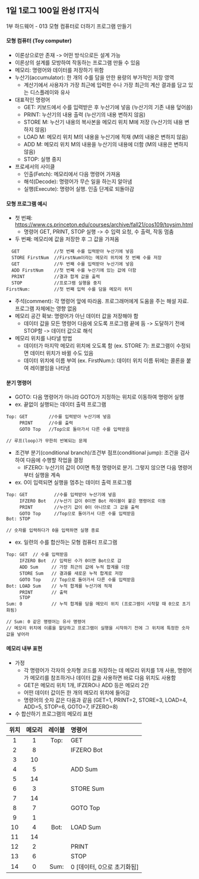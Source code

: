 ## 1일 1로그 100일 완성 IT지식

1부 하드웨어 - 013 모형 컴퓨터로 더하기 프로그램 만들기

#### 모형 컴퓨터 (Toy computer)

- 이론상으로만 존재 -> 어떤 방식으로든 설계 가능
- 이론상의 설계를 모방하여 작동하는 프로그램 만들 수 있음
- 메모리: 명령어와 데이터를 저장하기 위함
- 누산기(accumulator): 한 개의 수를 담을 만한 용량의 부가적인 저장 영역
  - 계산기에서 사용자가 가장 최근에 입력한 수나 가장 최근의 계산 결과를 담고 있는 디스플레이와 유사
- 대표적인 명령어
  - GET: 키보드에서 수를 입력받은 후 누산기에 넣음 (누산기의 기존 내용 덮어씀)
  - PRINT: 누산기의 내용 출력 (누산기의 내용 변하지 않음)
  - STORE M: 누산기 내용의 복사본을 메모리 위치 M에 저장 (누산기의 내용 변하지 않음)
  - LOAD M: 메모리 위치 M의 내용을 누산기에 적재 (M의 내용은 변하지 않음)
  - ADD M: 메모리 위치 M의 내용을 누산기의 내용에 더함 (M의 내용은 변하지 않음)
  - STOP: 실행 중지
- 프로세서의 사이클
  - 인출(Fetch): 메모리에서 다음 명령어 가져옴
  - 해석(Decode): 명령어가 무슨 일을 하는지 알아냄
  - 실행(Execute): 명령어 실행. 인출 단계로 되돌아감

#### 모형 프로그램 예시

- 첫 번째: <https://www.cs.princeton.edu/courses/archive/fall21/cos109/toysim.html>
  - 명령어 GET, PRINT, STOP 실행 -> 수 입력 요청, 수 출력, 작동 멈춤
- 두 번째: 메모리에 값을 저장한 후 그 값을 가져옴

```
  GET             //첫 번째 수를 입력받아 누산기에 넣음
  STORE FirstNum  //FirstNum이라는 메모리 위치에 첫 번째 수를 저장
  GET             //두 번째 수를 입력받아 누산기에 넣음
  ADD FirstNum    //첫 번째 수를 누산기에 있는 값에 더함
  PRINT           //결과 합계 값을 출력
  STOP            //프로그램 실행을 중지
FirstNum:         //첫 번째 입력 수를 담을 메모리 위치
```

- 주석(comment): 각 명령어 앞에 따라옴. 프로그래머에게 도움을 주는 해설 자료. 프로그램 자체에는 영향 없음
- 메모리 공간 확보: 명령어가 아닌 데이터 값을 저장해야 함
  - 데이터 값을 모든 명령어 다음에 오도록 프로그램 끝에 둠 -> 도달하기 전에 STOP함 -> 데이터 값으로 해석
- 메모리 위치를 나타낼 방법
  - 데이터가 마지막 메모리 위치에 오도록 함 (ex. STORE 7): 프로그램이 수정되면 데이터 위치가 바뀔 수도 있음
  - 데이터 위치에 이름 부여 (ex. FirstNum:): 데이터 위치 이름 뒤에는 콜론을 붙여 레이블임을 나타냄

#### 분기 명령어

- GOTO: 다음 명령어가 아니라 GOTO가 지정하는 위치로 이동하여 명령어 실행
- ex. 끝없이 실행되는 데이터 출력 프로그램

```
Top: GET        //수를 입력받아 누산기에 넣음
     PRINT      //수를 출력
     GOTO Top   //Top으로 돌아가서 다른 수를 입력받음

// 루프(loop)가 무한히 반복되는 문제
```

- 조건부 분기(conditional branch)/조건부 점프(conditional jump): 조건을 검사하여 다음에 수행할 작업을 결정
  - IFZERO: 누산기의 값이 0이면 특정 명령어로 분기. 그렇지 않으면 다음 명령어부터 실행을 계속
- ex. 0이 입력되면 실행을 멈추는 데이터 출력 프로그램

```
Top: GET          //수를 입력받아 누산기에 넣음
     IFZERO Bot   //누산기 값이 0이면 Bot 레이블이 붙은 명령어로 이동
     PRINT        //누산기 값이 0이 아니므로 그 값을 출력
     GOTO Top     //Top으로 돌아가서 다른 수를 입력받음
Bot: STOP

// 숫자를 입력하다가 0을 입력하면 실행 종료
```

- ex. 일련의 수를 합산하는 모형 컴퓨터 프로그램

```
Top: GET  // 수를 입력받음
     IFZERO Bot  // 입력된 수가 0이면 Bot으로 감
     ADD Sum     // 가장 최근의 값에 누적 합계를 더함
     STORE Sum   // 결과를 새로운 누적 합계로 저장
     GOTO Top    // Top으로 돌아가서 다른 수를 입력받음
Bot: LOAD Sum    // 누적 합계를 누산기에 적재
     PRINT       // 출력
     STOP
Sum: 0           // 누적 합계를 담을 메모리 위치 (프로그램이 시작할 때 0으로 초기화됨)

// Sum: 0 같은 명령어는 유사 명령어
// 메모리 위치에 이름을 할당하고 프로그램이 실행을 시작하기 전에 그 위치에 특정한 숫자 값을 넣어라
```

#### 메모리 내부 표현

- 가정
  - 각 명령어가 각자의 숫자형 코드를 저장하는 데 메모리 위치를 1개 사용, 명령어가 메모리를 참조하거나 데이터 값을 사용하면 바로 다음 위치도 사용함
  - GET은 메모리 위치 1개, IFZERO나 ADD 등은 메모리 2칸
  - 어떤 데이터 값이든 한 개의 메모리 위치에 들어감
  - 명령어의 숫자 값은 다음과 같음 (GET=1, PRINT=2, STORE=3, LOAD=4, ADD=5, STOP=6, GOTO=7, IFZERO=8)
- 수 합산하기 프로그램의 메모리 표현

|위치|메모리|레이블|명령어|  
|:-----:|:---:|:---:|:---|
|1|1|Top:|GET|
|2|8| |IFZERO Bot|
|3|10| | |
|4|5| |ADD Sum|
|5|14| | |
|6|3| |STORE Sum|
|7|14| | |
|8|7| |GOTO Top|
|9|1| | |
|10|4|Bot:|LOAD Sum|
|11|14| | |
|12|2| |PRINT|
|13|6| |STOP|
|14|0|Sum:|0 [데이터, 0으로 초기화됨]|
